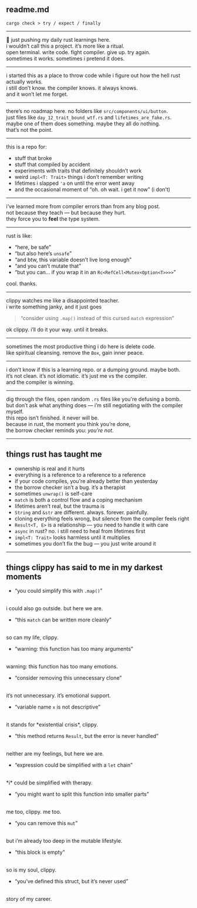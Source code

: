 ## readme.md

`cargo check > try / expect / finally`

---

🦀 just pushing my daily rust learnings here.
<br>
i wouldn’t call this a project. it’s more like a ritual.
<br>
open terminal. write code. fight compiler. give up. try again.
<br>
sometimes it works. sometimes i pretend it does.

---

i started this as a place to throw code while i figure out how the hell rust actually works.
<br>
i still don’t know. the compiler knows. it always knows.
<br>
and it won’t let me forget.

---

there’s no roadmap here. no folders like `src/components/ui/button`.
<br>
just files like `day_12_trait_bound_wtf.rs` and `lifetimes_are_fake.rs`.
<br>
maybe one of them does something. maybe they all do nothing.
<br>
that’s not the point.

---

this is a repo for:

- stuff that broke
- stuff that compiled by accident
- experiments with traits that definitely shouldn’t work
- weird `impl<T: Trait>` things i don’t remember writing
- lifetimes i slapped `'a` on until the error went away
- and the occasional moment of “oh. oh wait. i get it now” (i don’t)

---

i’ve learned more from compiler errors than from any blog post.
<br>
not because they teach — but because they hurt.
<br>
they force you to **feel** the type system.

---

rust is like:
- “here, be safe”
- “but also here’s `unsafe`”
- “and btw, this variable doesn’t live long enough”
- “and you can’t mutate that”
- “but you can... if you wrap it in an `Rc<RefCell<Mutex<Option<T>>>>`”

cool. thanks.

---

clippy watches me like a disappointed teacher.
<br>
i write something janky, and it just goes

> “consider using `.map()` instead of this cursed `match` expression”

ok clippy. i’ll do it your way. until it breaks.

---

sometimes the most productive thing i do here is delete code.
<br>
like spiritual cleansing. remove the `Box`, gain inner peace.

---

i don’t know if this is a learning repo. or a dumping ground.
maybe both.
<br>
it’s not clean. it’s not idiomatic. it’s just me vs the compiler.
<br>
and the compiler is winning.

---

dig through the files, open random `.rs` files like you're defusing a bomb.
<br>
but don’t ask what anything does — i’m still negotiating with the compiler myself.
<br>
this repo isn’t finished. it never will be.
<br>
because in rust, the moment you think you’re done,
<br>
the borrow checker reminds you: *you’re not.*

---

## things rust has taught me

- ownership is real and it hurts
- everything is a reference to a reference to a reference
- if your code compiles, you're already better than yesterday
- the borrow checker isn’t a bug. it’s a therapist
- sometimes `unwrap()` is self-care
- `match` is both a control flow and a coping mechanism
- lifetimes aren’t real, but the trauma is
- `String` and `&str` are different. always. forever. painfully.
- cloning everything feels wrong, but silence from the compiler feels right
- `Result<T, E>` is a relationship — you need to handle it with care
- `async` in rust? no. i still need to heal from lifetimes first
- `impl<T: Trait>` looks harmless until it multiplies
- sometimes you don’t fix the bug — you just write around it

---

## things clippy has said to me in my darkest moments

- “you could simplify this with `.map()`”
<br>
  i could also go outside. but here we are.

- “this `match` can be written more cleanly”
<br>
  so can my life, clippy.

- “warning: this function has too many arguments”
<br>
  warning: this function has too many emotions.

- “consider removing this unnecessary clone”
<br>
  it’s not unnecessary. it’s emotional support.

- “variable name `x` is not descriptive”
<br>
  it stands for *existential crisis*, clippy.

- “this method returns `Result`, but the error is never handled”
<br>
  neither are my feelings, but here we are.

- “expression could be simplified with a `let` chain”
<br>
  *i* could be simplified with therapy.

- “you might want to split this function into smaller parts”
<br>
  me too, clippy. me too.

- “you can remove this `mut`”
<br>
  but i’m already too deep in the mutable lifestyle.

- “this block is empty”
<br>
  so is my soul, clippy.

- “you’ve defined this struct, but it’s never used”
<br>
  story of my career.
